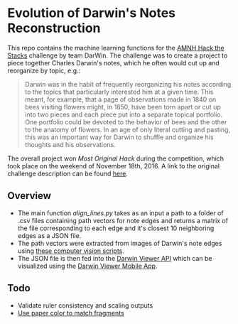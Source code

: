 # Evolution of Darwin's Notes Reconstruction

This repo contains the machine learning functions for the [AMNH Hack the Stacks](http://www.amnh.org/learn-teach/adults/bridgeup-stem/hackathon) challenge by team DarWin. The challenge was to create a project to piece together Charles Darwin's notes, which he often would cut up and reorganize by topic, e.g.:

>Darwin was in the habit of frequently reorganizing his notes according to the topics that particularly interested him at a given time. This meant, for example, that a page of observations made in 1840 on bees visiting flowers might, in 1850, have been torn apart or cut up into two pieces and each piece put into a separate topical portfolio. One portfolio could be devoted to the behavior of bees and the other to the anatomy of flowers. In an age of only literal cutting and pasting, this was an important way for Darwin to shuffle and organize his thoughts and his observations.

The overall project won *Most Original Hack* during the competition, which took place on the weekend of November 18th, 2016. A link to the original challenge description can be found [here](https://github.com/amnh/HackTheStacks/wiki/The-Evolution-of-Darwin's-Notes).

## Overview

+ The main function *align_lines.py* takes as an input a path to a folder of .csv files containing path vectors for note edges and returns a matrix of the file corresponding to each edge and it's closest 10 neighboring edges as a JSON file.
+ The path vectors were extracted from images of Darwin's note edges using [these computer vision scripts](https://github.com/HackTheStacks/darwin-notes-image-processing).
+ The JSON file is then fed into the [Darwin Viewer API](https://github.com/HackTheStacks/darwin-viewer) which can be visualized using the [Darwin Viewer Mobile App](https://github.com/HackTheStacks/darwin-viewer-mobile).

## Todo
+ Validate ruler consistency and scaling outputs
+ [Use paper color to match fragments](https://github.com/HackTheStacks/darwin-notes-image-processing/blob/master/IPythonNotesbooks/AutoEncoder-Images.ipynb)
